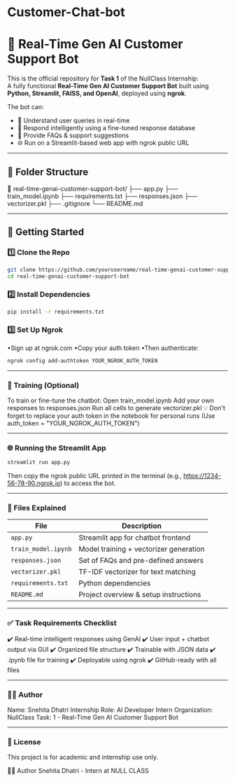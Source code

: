 # Customer-Chat-bot

# 🤖 Real-Time Gen AI Customer Support Bot

This is the official repository for **Task 1** of the NullClass Internship:  
A fully functional **Real-Time Gen AI Customer Support Bot** built using **Python, Streamlit, FAISS, and OpenAI**, deployed using **ngrok**.

The bot can:
- 🧠 Understand user queries in real-time
- 💬 Respond intelligently using a fine-tuned response database
- 🧾 Provide FAQs & support suggestions
- 🌐 Run on a Streamlit-based web app with ngrok public URL

---

## 🔧 Folder Structure

📁 real-time-genai-customer-support-bot/
├── app.py
├── train_model.ipynb
├── requirements.txt
├── responses.json
├── vectorizer.pkl
├── .gitignore
└── README.md

---

## 🚀 Getting Started

### 1️⃣ Clone the Repo
```bash
git clone https://github.com/yourusername/real-time-genai-customer-support-bot.git
cd real-time-genai-customer-support-bot
```
### 2️⃣ Install Dependencies
```bash
pip install -r requirements.txt
```
### 3️⃣ Set Up Ngrok
•Sign up at ngrok.com
•Copy your auth token
•Then authenticate:
```bash
ngrok config add-authtoken YOUR_NGROK_AUTH_TOKEN
```

---

### 🧠 Training (Optional)
To train or fine-tune the chatbot:
Open train_model.ipynb
Add your own responses to responses.json
Run all cells to generate vectorizer.pkl
💡 Don't forget to replace your auth token in the notebook for personal runs
(Use auth_token = "YOUR_NGROK_AUTH_TOKEN")

---

### 🌐 Running the Streamlit App
```bash
streamlit run app.py
```
Then copy the ngrok public URL printed in the terminal (e.g., https://1234-56-78-90.ngrok.io) to access the bot.

---

### 📁 Files Explained
| File                | Description                            |
| ------------------- | -------------------------------------- |
| `app.py`            | Streamlit app for chatbot frontend     |
| `train_model.ipynb` | Model training + vectorizer generation |
| `responses.json`    | Set of FAQs and pre-defined answers    |
| `vectorizer.pkl`    | TF-IDF vectorizer for text matching    |
| `requirements.txt`  | Python dependencies                    |
| `README.md`         | Project overview & setup instructions  |

---

### ✅ Task Requirements Checklist
✔️ Real-time intelligent responses using GenAI
✔️ User input + chatbot output via GUI
✔️ Organized file structure
✔️ Trainable with JSON data
✔️ .ipynb file for training
✔️ Deployable using ngrok
✔️ GitHub-ready with all files

---

### 🧑‍💻 Author
Name: Snehita Dhatri
Internship Role: AI Developer Intern
Organization: NullClass
Task: 1 - Real-Time Gen AI Customer Support Bot

---

### 📜 License
This project is for academic and internship use only.


👩‍💻 Author
Snehita Dhatri - Intern at NULL CLASS

